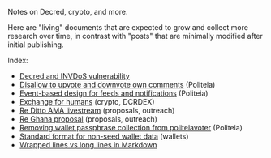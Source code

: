Notes on Decred, crypto, and more.

Here are "living" documents that are expected to grow and collect more research over time, in contrast with "posts" that are minimally modified after initial publishing.

Index:

- [Decred and INVDoS vulnerability](notes/8.md)
- [Disallow to upvote and downvote own comments](notes/3.md) (Politeia)
- [Event-based design for feeds and notifications](notes/1.md) (Politeia)
- [Exchange for humans](notes/5.md) (crypto, DCRDEX)
- [Re Ditto AMA livestream](notes/6.md) (proposals, outreach)
- [Re Ghana proposal](notes/4.md) (proposals, outreach)
- [Removing wallet passphrase collection from politeiavoter](notes/2.md) (Politeia)
- [Standard format for non-seed wallet data](notes/7.md) (wallets)
- [Wrapped lines vs long lines in Markdown](notes/12.md)
